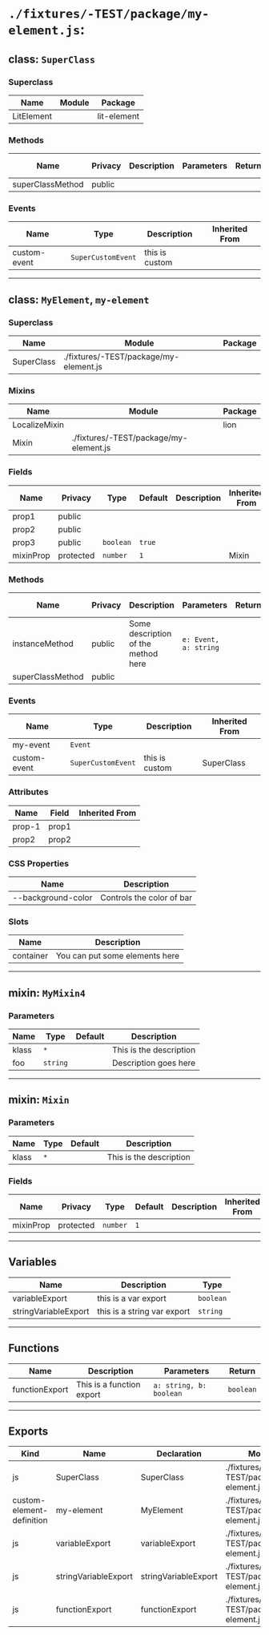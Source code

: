 # `./fixtures/-TEST/package/my-element.js`:

## class: `SuperClass`

### Superclass

| Name       | Module | Package     |
| ---------- | ------ | ----------- |
| LitElement |        | lit-element |

### Methods

| Name             | Privacy | Description | Parameters | Return | Inherited From |
| ---------------- | ------- | ----------- | ---------- | ------ | -------------- |
| superClassMethod | public  |             |            |        |                |

### Events

| Name         | Type               | Description    | Inherited From |
| ------------ | ------------------ | -------------- | -------------- |
| custom-event | `SuperCustomEvent` | this is custom |                |

<hr/>

## class: `MyElement`, `my-element`

### Superclass

| Name       | Module                                 | Package |
| ---------- | -------------------------------------- | ------- |
| SuperClass | ./fixtures/-TEST/package/my-element.js |         |

### Mixins

| Name          | Module                                 | Package |
| ------------- | -------------------------------------- | ------- |
| LocalizeMixin |                                        | lion    |
| Mixin         | ./fixtures/-TEST/package/my-element.js |         |

### Fields

| Name      | Privacy   | Type      | Default | Description | Inherited From |
| --------- | --------- | --------- | ------- | ----------- | -------------- |
| prop1     | public    |           |         |             |                |
| prop2     | public    |           |         |             |                |
| prop3     | public    | `boolean` | `true`  |             |                |
| mixinProp | protected | `number`  | `1`     |             | Mixin          |

### Methods

| Name             | Privacy | Description                         | Parameters            | Return | Inherited From |
| ---------------- | ------- | ----------------------------------- | --------------------- | ------ | -------------- |
| instanceMethod   | public  | Some description of the method here | `e: Event, a: string` |        |                |
| superClassMethod | public  |                                     |                       |        | SuperClass     |

### Events

| Name         | Type               | Description    | Inherited From |
| ------------ | ------------------ | -------------- | -------------- |
| my-event     | `Event`            |                |                |
| custom-event | `SuperCustomEvent` | this is custom | SuperClass     |

### Attributes

| Name   | Field | Inherited From |
| ------ | ----- | -------------- |
| prop-1 | prop1 |                |
| prop2  | prop2 |                |

### CSS Properties

| Name               | Description               |
| ------------------ | ------------------------- |
| --background-color | Controls the color of bar |

### Slots

| Name      | Description                    |
| --------- | ------------------------------ |
| container | You can put some elements here |

<hr/>

## mixin: `MyMixin4`

### Parameters

| Name  | Type     | Default | Description             |
| ----- | -------- | ------- | ----------------------- |
| klass | `*`      |         | This is the description |
| foo   | `string` |         | Description goes here   |

<hr/>

## mixin: `Mixin`

### Parameters

| Name  | Type | Default | Description             |
| ----- | ---- | ------- | ----------------------- |
| klass | `*`  |         | This is the description |

### Fields

| Name      | Privacy   | Type     | Default | Description | Inherited From |
| --------- | --------- | -------- | ------- | ----------- | -------------- |
| mixinProp | protected | `number` | `1`     |             |                |

<hr/>

## Variables

| Name                 | Description                 | Type      |
| -------------------- | --------------------------- | --------- |
| variableExport       | this is a var export        | `boolean` |
| stringVariableExport | this is a string var export | `string`  |

<hr/>

## Functions

| Name           | Description               | Parameters              | Return    |
| -------------- | ------------------------- | ----------------------- | --------- |
| functionExport | This is a function export | `a: string, b: boolean` | `boolean` |

<hr/>

## Exports

| Kind                      | Name                 | Declaration          | Module                                 | Package |
| ------------------------- | -------------------- | -------------------- | -------------------------------------- | ------- |
| js                        | SuperClass           | SuperClass           | ./fixtures/-TEST/package/my-element.js |         |
| custom-element-definition | my-element           | MyElement            | ./fixtures/-TEST/package/my-element.js |         |
| js                        | variableExport       | variableExport       | ./fixtures/-TEST/package/my-element.js |         |
| js                        | stringVariableExport | stringVariableExport | ./fixtures/-TEST/package/my-element.js |         |
| js                        | functionExport       | functionExport       | ./fixtures/-TEST/package/my-element.js |         |
